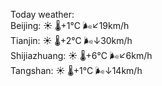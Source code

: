 Today weather:  
Beijing: ☀️ 🌡️+1°C 🌬️↙19km/h  
Tianjin: ☀️ 🌡️+2°C 🌬️↓30km/h  
Shijiazhuang: ☀️ 🌡️+6°C 🌬️↙6km/h  
Tangshan: ☀️ 🌡️+1°C 🌬️↓14km/h  
